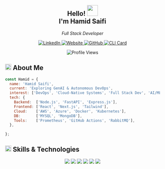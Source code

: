 <div align="center">
  <h2>
    Hello! 
    <img src="https://media.giphy.com/media/hvRJCLFzcasrR4ia7z/giphy.gif" width="35px">  
    <br>I'm <strong>Hamid Saifi</strong>
  </h2>
  <p><i>Full Stack Developer</i></p>

  <a href="https://www.linkedin.com/in/consultwithhamid/">
    <img 
      src="https://img.shields.io/badge/LinkedIn-LinkedIn-24283B?style=for-the-badge&logo=linkedin&logoColor=white" 
      alt="LinkedIn" />
  </a>
  <a href="https://hamid.is-a.dev/">
    <img 
      src="https://img.shields.io/badge/Website-Website-24283B?style=for-the-badge&logo=google-chrome&logoColor=white" 
      alt="Website" />
  </a>
  <a href="https://github.com/hamidsaifi8">
    <img 
      src="https://img.shields.io/badge/GitHub-GitHub-24283B?style=for-the-badge&logo=github&logoColor=white" 
      alt="GitHub" />
  </a>
  <a href="https://www.npmjs.com/package/hamidsaifi8">
    <img 
      src="https://img.shields.io/badge/CLI-npx_lohitkolluri-24283B?style=for-the-badge&logo=npm&logoColor=white" 
      alt="CLI Card" />
  </a>
</div>

<p align="center">
  <img 
    src="https://hamidsaifi.com/ghpvc/?username=hamidsaifi8&style=for-the-badge&color=24283B" 
    alt="Profile Views" />
</p>


<h2 align="left">
  <img src="https://media2.giphy.com/media/QssGEmpkyEOhBCb7e1/giphy.gif?cid=ecf05e47a0n3gi1bfqntqmob8g9aid1oyj2wr3ds3mg700bl&rid=giphy.gif" width="20px" height="20px"> 
  About Me 
</h2>

```js
const Hamid = {
  name: 'Hamid Saifi',
  current: 'Exploring GenAI & Autonomous DevOps',
  interest: ['DevOps', 'Cloud-Native Systems', 'Full Stack Dev', 'AI/ML'],
  tech: {
    Backend:  ['Node.js', 'FastAPI', 'Express.js'],
    Frontend: ['React', 'Next.js', 'Tailwind'],
    Cloud:    ['AWS', 'Azure', 'Docker', 'Kubernetes'],
    DB:       ['MYSQL', 'MongoDB'],
    Tools:    ['Prometheus', 'GitHub Actions', 'RabbitMQ'],
  },
  
};
````

<h2 align="left">
  <img src="https://media2.giphy.com/media/QssGEmpkyEOhBCb7e1/giphy.gif" width="20px" height="20px">
  Skills & Technologies
</h2>

<div align="center">
  <!-- Languages & Fundamentals -->
  <img src="https://skillicons.dev/icons?i=js,ts,html,css" />

  <!-- Frontend & Web Frameworks -->
  <img src="https://skillicons.dev/icons?i=react,next,tailwind,express" />

  <!-- Backend & API -->
  <img src="https://skillicons.dev/icons?i=nodejs" />

  <!-- Databases & Queues -->
  <img src="https://skillicons.dev/icons?i=postgresql,mongodb" />
  

  <!-- DevOps & Cloud -->
  <img src="https://skillicons.dev/icons?i=aws,azure,githubactions" />


  <!-- AI/ML -->
  <img src="https://skillicons.dev/icons?i=tensorflow,pytorch,opencv" />
  

</div>
